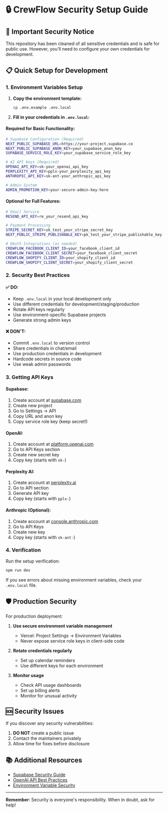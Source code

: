# 🔒 CrewFlow Security Setup Guide

## 🚨 Important Security Notice

This repository has been cleaned of all sensitive credentials and is safe for public use. However, you'll need to configure your own credentials for development.

## 📋 Quick Setup for Development

### 1. Environment Variables Setup

1. **Copy the environment template:**
   ```bash
   cp .env.example .env.local
   ```

2. **Fill in your credentials in `.env.local`:**

#### Required for Basic Functionality:
```bash
# Supabase Configuration (Required)
NEXT_PUBLIC_SUPABASE_URL=https://your-project.supabase.co
NEXT_PUBLIC_SUPABASE_ANON_KEY=your_supabase_anon_key
SUPABASE_SERVICE_ROLE_KEY=your_supabase_service_role_key

# AI API Keys (Required)
OPENAI_API_KEY=sk-your_openai_api_key
PERPLEXITY_API_KEY=pplx-your_perplexity_api_key
ANTHROPIC_API_KEY=sk-ant-your_anthropic_api_key

# Admin System
ADMIN_PROMOTION_KEY=your-secure-admin-key-here
```

#### Optional for Full Features:
```bash
# Email Service
RESEND_API_KEY=re_your_resend_api_key

# Payment Processing
STRIPE_SECRET_KEY=sk_test_your_stripe_secret_key
NEXT_PUBLIC_STRIPE_PUBLISHABLE_KEY=pk_test_your_stripe_publishable_key

# OAuth Integrations (as needed)
CREWFLOW_FACEBOOK_CLIENT_ID=your_facebook_client_id
CREWFLOW_FACEBOOK_CLIENT_SECRET=your_facebook_client_secret
CREWFLOW_SHOPIFY_CLIENT_ID=your_shopify_client_id
CREWFLOW_SHOPIFY_CLIENT_SECRET=your_shopify_client_secret
```

### 2. Security Best Practices

#### ✅ DO:
- Keep `.env.local` in your local development only
- Use different credentials for development/staging/production
- Rotate API keys regularly
- Use environment-specific Supabase projects
- Generate strong admin keys

#### ❌ DON'T:
- Commit `.env.local` to version control
- Share credentials in chat/email
- Use production credentials in development
- Hardcode secrets in source code
- Use weak admin passwords

### 3. Getting API Keys

#### Supabase:
1. Create account at [supabase.com](https://supabase.com)
2. Create new project
3. Go to Settings → API
4. Copy URL and anon key
5. Copy service role key (keep secret!)

#### OpenAI:
1. Create account at [platform.openai.com](https://platform.openai.com)
2. Go to API Keys section
3. Create new secret key
4. Copy key (starts with `sk-`)

#### Perplexity AI:
1. Create account at [perplexity.ai](https://perplexity.ai)
2. Go to API section
3. Generate API key
4. Copy key (starts with `pplx-`)

#### Anthropic (Optional):
1. Create account at [console.anthropic.com](https://console.anthropic.com)
2. Go to API Keys
3. Create new key
4. Copy key (starts with `sk-ant-`)

### 4. Verification

Run the setup verification:
```bash
npm run dev
```

If you see errors about missing environment variables, check your `.env.local` file.

## 🛡️ Production Security

For production deployment:

1. **Use secure environment variable management**
   - Vercel: Project Settings → Environment Variables
   - Never expose service role keys in client-side code

2. **Rotate credentials regularly**
   - Set up calendar reminders
   - Use different keys for each environment

3. **Monitor usage**
   - Check API usage dashboards
   - Set up billing alerts
   - Monitor for unusual activity

## 🆘 Security Issues

If you discover any security vulnerabilities:

1. **DO NOT** create a public issue
2. Contact the maintainers privately
3. Allow time for fixes before disclosure

## 📚 Additional Resources

- [Supabase Security Guide](https://supabase.com/docs/guides/auth/security)
- [OpenAI API Best Practices](https://platform.openai.com/docs/guides/safety-best-practices)
- [Environment Variable Security](https://12factor.net/config)

---

**Remember**: Security is everyone's responsibility. When in doubt, ask for help!
